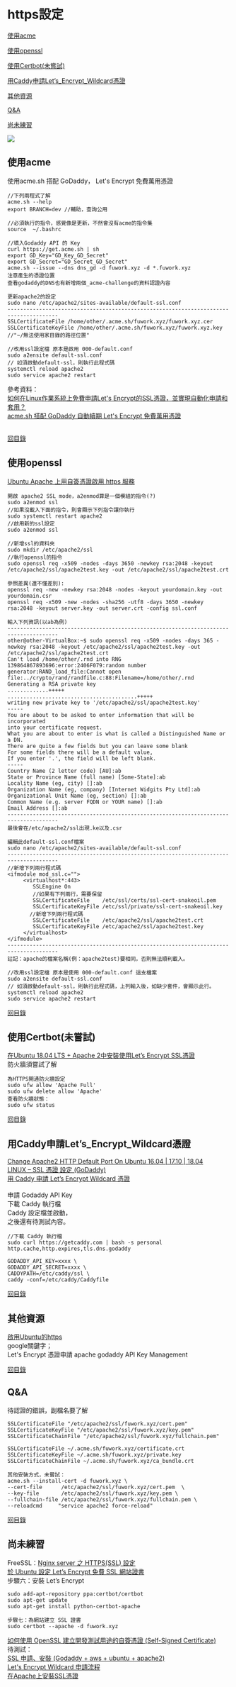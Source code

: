 # https設定

[使用acme](#使用acme)

[使用openssl](#使用openssl)

[使用Certbot(未嘗試)](#使用Certbot(未嘗試))

[用Caddy申請Let’s_Encrypt_Wildcard憑證](#用Caddy申請Let’s_Encrypt_Wildcard憑證)

[其他資源](#其他資源)

[Q&A](#Q&A)

[尚未練習](#尚未練習)

<img src="https://github.com/iachievedream/demo_code/blob/master/picture/ubuntu/ubuntu_https.png" />


## 使用acme
使用acme.sh 搭配 GoDaddy， Let's Encrypt 免費萬用憑證

~~~
//下列兩程式了解
acme.sh --help
export BRANCH=dev //輔助，查詢公用

//必須執行的指令，感覺像是更新，不然會沒有acme的指令集
source  ~/.bashrc 

//填入Godaddy API 的 Key
curl https://get.acme.sh | sh
export GD_Key="GD_Key_GD_Secret"
export GD_Secret="GD_Secret_GD_Secret"
acme.sh --issue --dns dns_gd -d fuwork.xyz -d *.fuwork.xyz
注意產生的憑證位置
查看godaddy的DNS也有新增兩個_acme-challenge的資料認證內容

更新apache2的設定
sudo nano /etc/apache2/sites-available/default-ssl.conf
--------------------------------------------------------------------------------------
SSLCertificateFile /home/other/.acme.sh/fuwork.xyz/fuwork.xyz.cer
SSLCertificateKeyFile /home/other/.acme.sh/fuwork.xyz/fuwork.xyz.key
//"~/無法使用家目錄的路徑位置"

//改用ssl設定檔 原本是啟用 000-default.conf
sudo a2ensite default-ssl.conf  
// 如須啟動default-ssl，則執行此程式碼
systemctl reload apache2 
sudo service apache2 restart
~~~

參考資料：<br>
<a href="https://magiclen.org/simple-ssl-acme-cloudflare/">如何在Linux作業系統上免費申請Let's Encrypt的SSL憑證，並實現自動化申請和套用？</a><br>
<a href="https://www.footmark.info/linux/centos/acmesh-godaddy-letsencrypt-wildcard/">acme.sh 搭配 GoDaddy 自動續期 Let's Encrypt 免費萬用憑證</a><br>
<br>

[回目錄](#https設定)

## 使用openssl
 <a href="https://ccnrz.wordpress.com/2017/05/04/%E5%9C%A8-ubuntu-apache-%E4%B8%8A%E5%95%9F%E7%94%A8-https-%E8%87%AA%E7%B0%BD%E6%86%91%E8%AD%89/">Ubuntu Apache 上用自簽憑證啟用 https 服務</a>

~~~
開啟 apache2 SSL mode，a2enmod算是一個模組的指令(?)
sudo a2enmod ssl  
//如果沒載入下面的指令，則會顯示下列指令讓你執行
sudo systemctl restart apache2
//啟用新的ssl設定
sudo a2enmod ssl 

//新增ssl的資料夾
sudo mkdir /etc/apache2/ssl
//執行openssl的指令
sudo openssl req -x509 -nodes -days 3650 -newkey rsa:2048 -keyout /etc/apache2/ssl/apache2test.key -out /etc/apache2/ssl/apache2test.crt

參照差異(還不懂差別):
openssl req -new -newkey rsa:2048 -nodes -keyout yourdomain.key -out yourdomain.csr
openssl req -x509 -new -nodes -sha256 -utf8 -days 3650 -newkey rsa:2048 -keyout server.key -out server.crt -config ssl.conf

輸入下列資訊(以ab為例)
--------------------------------------------------------------------------------------
other@other-VirtualBox:~$ sudo openssl req -x509 -nodes -days 365 -newkey rsa:2048 -keyout /etc/apache2/ssl/apache2test.key -out /etc/apache2/ssl/apache2test.crt
Can't load /home/other/.rnd into RNG
139864867893696:error:2406F079:random number generator:RAND_load_file:Cannot open file:../crypto/rand/randfile.c:88:Filename=/home/other/.rnd
Generating a RSA private key
.............+++++         .........................................+++++
writing new private key to '/etc/apache2/ssl/apache2test.key'
-----
You are about to be asked to enter information that will be incorporated
into your certificate request.
What you are about to enter is what is called a Distinguished Name or a DN.
There are quite a few fields but you can leave some blank
For some fields there will be a default value,
If you enter '.', the field will be left blank.
-----
Country Name (2 letter code) [AU]:ab
State or Province Name (full name) [Some-State]:ab
Locality Name (eg, city) []:ab
Organization Name (eg, company) [Internet Widgits Pty Ltd]:ab
Organizational Unit Name (eg, section) []:ab
Common Name (e.g. server FQDN or YOUR name) []:ab
Email Address []:ab
--------------------------------------------------------------------------------------
最後會在/etc/apache2/ssl出現.ke以及.csr

編輯此default-ssl.conf檔案
sudo nano /etc/apache2/sites-available/default-ssl.conf 
--------------------------------------------------------------------------------------
//新增下列兩行程式碼
<ifmodule mod_ssl.c="">
     <virtualhost*:443>
        SSLEngine On
        //如果有下列兩行，需要保留
        SSLCertificateFile    /etc/ssl/certs/ssl-cert-snakeoil.pem
        SSLCertificateKeyFile /etc/ssl/private/ssl-cert-snakeoil.key
       //新增下列兩行程式碼
        SSLCertificateFile    /etc/apache2/ssl/apache2test.crt
        SSLCertificateKeyFile /etc/apache2/ssl/apache2test.key
     </virtualhost>
</ifmodule>
--------------------------------------------------------------------------------------
註記：apache的檔案名稱(例：apache2test)要相同，否則無法順利載入。

//改用ssl設定檔 原本是使用 000-default.conf 這支檔案
sudo a2ensite default-ssl.conf
// 如須啟動default-ssl，則執行此程式碼，上列輸入後，如缺少套件，會顯示此行。
systemctl reload apache2
sudo service apache2 restart
~~~

[回目錄](#https設定)

## 使用Certbot(未嘗試)
<a href="https://medium.com/@rommelhong/%E5%9C%A8ubuntu-18-04-lts-apache-2%E4%B8%AD%E5%AE%89%E8%A3%9D%E4%BD%BF%E7%94%A8lets-encrypt-ssl%E6%86%91%E8%AD%89-d2957a0b070f">在Ubuntu 18.04 LTS + Apache 2中安裝使用Let’s Encrypt SSL憑證</a><br>防火牆須嘗試了解

~~~
為HTTPS開通防火牆設定
sudo ufw allow 'Apache Full'
sudo ufw delete allow 'Apache'
查看防火牆狀態：
sudo ufw status
~~~

[回目錄](#https設定)

## 用Caddy申請Let’s_Encrypt_Wildcard憑證
<a href="https://websiteforstudents.com/change-apache2-http-default-port-on-ubuntu-16-04-17-10-18-04/">Change Apache2 HTTP Default Port On Ubuntu 16.04 | 17.10 | 18.04</a><br>
<a href="https://www.webteach.tw/?p=903">LINUX – SSL 憑證 設定 (GoDaddy)</a><br>
<a href="https://blog.wu-boy.com/2018/07/caddy-lets-encrypt-wildcard-certificate/comment-page-1/">用 Caddy 申請 Let’s Encrypt Wildcard 憑證</a><br>
<br>
申請 Godaddy API Key<br>
下載 Caddy 執行檔<br>
Caddy 設定檔並啟動，<br>
之後還有待測試內容。

~~~
//下載 Caddy 執行檔
sudo curl https://getcaddy.com | bash -s personal http.cache,http.expires,tls.dns.godaddy

GODADDY_API_KEY=xxxx \
GODADDY_API_SECRET=xxxx \
CADDYPATH=/etc/caddy/ssl \
caddy -conf=/etc/caddy/Caddyfile
~~~

[回目錄](#https設定)

## 其他資源
<a href="https://chyuan3c.pixnet.net/blog/post/167336994">啟用Ubuntu的https</a><br>
google關鍵字；<br>
Let's Encrypt 憑證申請 apache godaddy API Key Management<br>

[回目錄](#https設定)

## Q&A
待認證的錯誤，副檔名要了解

~~~
SSLCertificateFile "/etc/apache2/ssl/fuwork.xyz/cert.pem"
SSLCertificateKeyFile "/etc/apache2/ssl/fuwork.xyz/key.pem"
SSLCertificateChainFile "/etc/apache2/ssl/fuwork.xyz/fullchain.pem"

SSLCertificateFile ~/.acme.sh/fuwork.xyz/certificate.crt
SSLCertificateKeyFile ~/.acme.sh/fuwork.xyz/private.key
SSLCertificateChainFile ~/.acme.sh/fuwork.xyz/ca_bundle.crt

其他安裝方式，未嘗試：
acme.sh --install-cert -d fuwork.xyz \
--cert-file      /etc/apache2/ssl/fuwork.xyz/cert.pem  \
--key-file       /etc/apache2/ssl/fuwork.xyz/key.pem \
--fullchain-file /etc/apache2/ssl/fuwork.xyz/fullchain.pem \
--reloadcmd     "service apache2 force-reload"
~~~

[回目錄](#https設定)

## 尚未練習
FreeSSL：<a href="https://ithelp.ithome.com.tw/articles/10228781">Nginx server 之 HTTPS(SSL) 設定</a><br>
<a href="https://www.imnobby.com/2017/09/20/%E6%96%BC-ubuntu-%E8%A8%AD%E5%AE%9A-lets-encrypt-%E5%85%8D%E8%B2%BB-ssl-%E7%B6%B2%E7%AB%99%E8%AD%89%E6%9B%B8/">於 Ubuntu 設定 Let’s Encrypt 免費 SSL 網站證書</a><br>
步驟六：安裝 Let’s Encrypt

~~~
sudo add-apt-repository ppa:certbot/certbot
sudo apt-get update
sudo apt-get install python-certbot-apache

步驟七：為網站建立 SSL 證書
sudo certbot --apache -d fuwork.xyz
~~~

<a href="https://blog.miniasp.com/post/2019/02/25/Creating-Self-signed-Certificate-using-OpenSSL">如何使用 OpenSSL 建立開發測試用途的自簽憑證 (Self-Signed Certificate)</a><br>
待測試：<br>
<a href="https://www.latech.tw/2017/12/ssl-godaddy-aws-ubuntu-apache2.html">SSL 申請、安裝 (Godaddy + aws + ubuntu + apache2)</a><br>
<a href="https://blog.tonycube.com/2019/02/lets-encrypt-wildcard.html">Let's Encrypt Wildcard 申請流程</a><br>
<a href="https://blog.twshop.asia/%E5%9C%A8apache%E4%B8%8A%E5%AE%89%E8%A3%9Dssl%E6%86%91%E8%AD%89/">在Apache上安裝SSL憑證</a><br>
<a href=""></a><br>